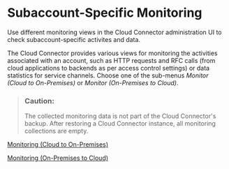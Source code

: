 <!-- loio4c8e47e2f63a47699e94b88c09ef4454 -->

# Subaccount-Specific Monitoring

Use different monitoring views in the Cloud Connector administration UI to check subaccount-specific activites and data.

The Cloud Connector provides various views for monitoring the activities associated with an account, such as HTTP requests and RFC calls \(from cloud applications to backends as per access control settings\) or data statistics for service channels. Choose one of the sub-menus *Monitor \(Cloud to On-Premises\)* or *Monitor \(On-Premises to Cloud\)*.

> ### Caution:  
> The collected monitoring data is not part of the Cloud Connector's backup. After restoring a Cloud Connector instance, all monitoring collections are empty.

[Monitoring \(Cloud to On-Premises\)](monitoring-cloud-to-on-premises-ec3c3d7.md)

[Monitoring \(On-Premises to Cloud\)](monitoring-on-premises-to-cloud-b9a2cfc.md)

